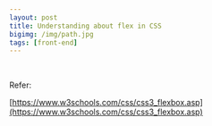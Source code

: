 ```yaml
---
layout: post
title: Understanding about flex in CSS
bigimg: /img/path.jpg
tags: [front-end]
---
```


<br>


Refer:

[https://www.w3schools.com/css/css3_flexbox.asp](https://www.w3schools.com/css/css3_flexbox.asp)

